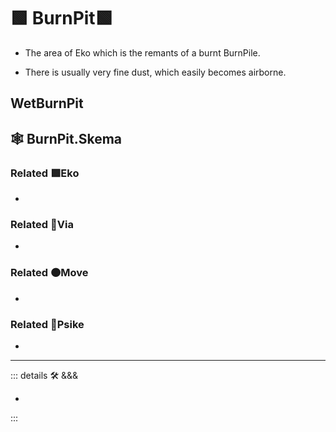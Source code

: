 # 🟩  <eko>BurnPit</eko>🟩

- The area of Eko which is the remants of a burnt BurnPile.

- There is usually very fine dust, which easily becomes airborne.  

## WetBurnPit

## 🕸 BurnPit.Skema

### Related 🟩<eko>Eko</eko>

-

### Related 🔻<via>Via</via>

-

### Related 🟠<move>Move</move>

-

### Related 💜<psike>Psike</psike>

-

---

<!-- =================================================== -->
<!-- =================================================== -->
<!-- =================================================== -->
<!-- =================================================== -->
<!-- =================================================== -->
::: details 🛠 <dev>&&&</dev>

-

:::
